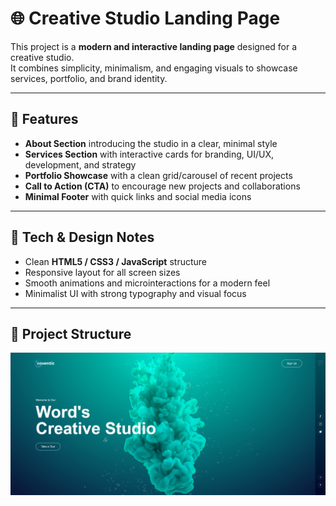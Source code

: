 # 🌐 Creative Studio Landing Page  

This project is a **modern and interactive landing page** designed for a creative studio.  
It combines simplicity, minimalism, and engaging visuals to showcase services, portfolio, and brand identity.  

---

## 🚀 Features  
- **About Section** introducing the studio in a clear, minimal style  
- **Services Section** with interactive cards for branding, UI/UX, development, and strategy  
- **Portfolio Showcase** with a clean grid/carousel of recent projects  
- **Call to Action (CTA)** to encourage new projects and collaborations  
- **Minimal Footer** with quick links and social media icons  

---

## 🎨 Tech & Design Notes  
- Clean **HTML5 / CSS3 / JavaScript** structure  
- Responsive layout for all screen sizes  
- Smooth animations and microinteractions for a modern feel  
- Minimalist UI with strong typography and visual focus  

---

## 📂 Project Structure  
![Landing Page Preview](image/hero.png)
